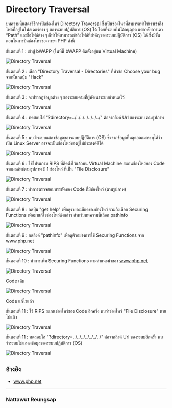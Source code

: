 # Directory Traversal

บทความนี้แสดงวิธีการปิดช่องโหว่ Directory Traversal ซึ่งเป็นช่องโหว่ที่สามารถทำให้เราเข้าถึงไฟล์ที่อยู่ในโฟลเดอร์ต่าง ๆ ของระบบปฏิบัติการ (OS) ได้ โดยที่ระบบไม่ได้อนุญาต แต่อาศัยการเดา “Path” และชื่อไฟล์ต่าง ๆ ก็ทำให้สามารถเข้าถึงไฟล์ที่สำคัญของระบบปฏิบัติการ (OS) ได้ ซึ่งมีขั้นตอนในการปิดช่องโหว่ของภาษา PHP ดังนี้

ขั้นตอนที่ 1 : เข้าสู่ bWAPP (ในที่นี้ bWAPP ติดตั้งอยู่บน Virtual Machine)

![Directory Traversal](imgmid/d6/1.png)


ขั้นตอนที่ 2 : เลือก "Directory Traversal - Directories" ที่หัวข้อ Choose your bug จากนั้นกดปุ่ม "Hack"

![Directory Traversal](imgmid/d6/2.png)


ขั้นตอนที่ 3 : จะปรากฎข้อมูลต่าง ๆ ของระบบตามที่ผู้พัฒนาระบบกำหนดไว้

![Directory Traversal](imgmid/d6/3.png)


ขั้นตอนที่ 4 : ทดสอบใส่ "?directory=../../../../../../../" ต่อจากลิงค์ Url ของระบบ ตามรูปภาพ

![Directory Traversal](imgmid/d6/4.png)


ขั้นตอนที่ 5 : พบว่าระบบแสดงข้อมูลของระบบปฏิบัติการ (OS) ซึ่งจากข้อมูลที่หลุดออกมาระบุได้ว่าเป็น Linux Server อาจจะเป็นช่องโหว่ของผู้ไม่ประสงค์ดีได้

![Directory Traversal](imgmid/d6/5.png)


ขั้นตอนที่ 6 : ใช้โปรแกรม RIPS ที่ติดตั้งไว้แล้วบน Virtual Machine สแกนช่องโหว่ของ Code จากผลลัพธ์ตามรูปภาพ มี 1 ช่องโหว่ ที่เป็น "File Disclosure"

![Directory Traversal](imgmid/d6/6.png)


ขั้นตอนที่ 7 : ทำการตรวจสอบบรรทัดของ Code ที่มีช่องโหว่ (ตามรูปภาพ)

![Directory Traversal](imgmid/d6/7.png)


ขั้นตอนที่ 8 : กดปุ่ม "get help" เพื่อดูรายละเอียดของช่องโหว่ รวมถึงเลือก Securing Functions เพื่อมาแก้ไขช่องโหว่ดังกล่าว สำหรับบทความนี้เลือก pathinfo 

![Directory Traversal](imgmid/d6/8.png)


ขั้นตอนที่ 9 : กดลิงค์ "pathinfo" เพื่อดูตัวอย่างการใช้ Securing Functions จาก www.php.net

![Directory Traversal](imgmid/d6/9.png)


ขั้นตอนที่ 10 : ทำการเพิ่ม Securing Functions ตามคำแนะนำของ www.php.net

![Directory Traversal](imgmid/d6/10.png)

Code เดิม


![Directory Traversal](imgmid/d6/11.png)

Code แก้ไขแล้ว


ขั้นตอนที่ 11 : ใช้ RIPS สแกนช่องโหว่ของ Code อีกครั้ง พบว่าช่องโหว่ "File Disclosure" หายไปแล้ว

![Directory Traversal](imgmid/d6/12.png)


ขั้นตอนที่ 11 : ทดสอบใส่ "?directory=../../../../../../../" ต่อจากลิงค์ Url ของระบบอีกครั้ง พบว่าระบบไม่แสดงข้อมูลของระบบปฏิบัติการ (OS)

![Directory Traversal](imgmid/d6/13.png)


## อ้างอิง
- www.php.net

--------------------------------------

### Nattawut Reungsap